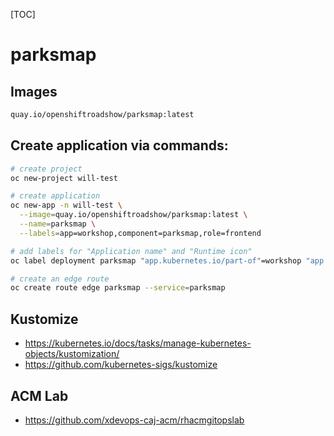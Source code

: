 [TOC]

# parksmap

## Images

```bash
quay.io/openshiftroadshow/parksmap:latest
```

## Create application via commands:
```bash
# create project
oc new-project will-test

# create application
oc new-app -n will-test \
  --image=quay.io/openshiftroadshow/parksmap:latest \
  --name=parksmap \
  --labels=app=workshop,component=parksmap,role=frontend

# add labels for "Application name" and "Runtime icon"
oc label deployment parksmap "app.kubernetes.io/part-of"=workshop "app.openshift.io/runtime"=spring-boot

# create an edge route
oc create route edge parksmap --service=parksmap

```

## Kustomize

- <https://kubernetes.io/docs/tasks/manage-kubernetes-objects/kustomization/>
- <https://github.com/kubernetes-sigs/kustomize>

## ACM Lab

- <https://github.com/xdevops-caj-acm/rhacmgitopslab>
